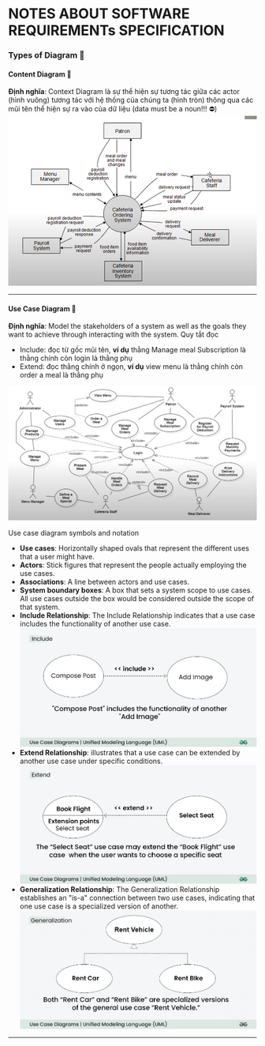 # NOTES ABOUT SOFTWARE REQUIREMENTs SPECIFICATION

### Types of Diagram 💖

#### Content Diagram 🏀

**Định nghĩa**: Context Diagram là sự thể hiện sự tương tác giữa các actor (hình vuông) tương tác với hệ thống của chúng ta (hình tròn) thông qua các mũi tên thể hiện sự ra vào của dữ liệu (data must be a noun!!! ⛔)
![Context Diagram](./images/context-diagram.png)

---

#### Use Case Diagram 🍄

**Định nghĩa**: Model the stakeholders of a system as well as the goals they want to achieve through interacting with the system.
Quy tắt đọc

- Include: đọc từ gốc mũi tên, **ví dụ** thằng Manage meal Subscription là thằng chính còn login là thằng phụ
- Extend: đọc thằng chính ở ngọn, **ví dụ** view menu là thằng chính còn order a meal là thằng phụ

![alt text](./images/usecase-diagram.png)

Use case diagram symbols and notation

- **Use cases**: Horizontally shaped ovals that represent the different uses that a user might have.
- **Actors**: Stick figures that represent the people actually employing the use cases.
- **Associations**: A line between actors and use cases.
- **System boundary boxes**: A box that sets a system scope to use cases. All use cases outside the box would be considered outside the scope of that system.
- **Include Relationship**: The Include Relationship indicates that a use case includes the functionality of another use case.
  ![Include Relationship](./images/include-relationship.png)
- **Extend Relationship**: illustrates that a use case can be extended by another use case under specific conditions.
  ![Extend Relationship](./images/extend-relationship.png)
- **Generalization Relationship**: The Generalization Relationship establishes an "is-a" connection between two use cases, indicating that one use case is a specialized version of another.
![alt text](./images/generalization-relationship.png)


___


